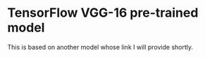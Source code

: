 # TensorFlow VGG-16 pre-trained model

This is based on another model whose link I will provide shortly.
